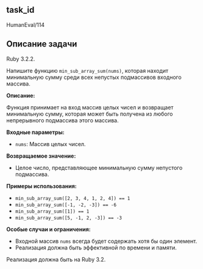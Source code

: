 ## task_id
HumanEval/114

## Описание задачи
Ruby 3.2.2.

Напишите функцию `min_sub_array_sum(nums)`, которая находит минимальную сумму среди всех непустых подмассивов входного массива.

**Описание:**

Функция принимает на вход массив целых чисел и возвращает минимальную сумму, которая может быть получена из любого непрерывного подмассива этого массива.

**Входные параметры:**

* `nums`: Массив целых чисел.

**Возвращаемое значение:**

* Целое число, представляющее минимальную сумму непустого подмассива.

**Примеры использования:**

* `min_sub_array_sum([2, 3, 4, 1, 2, 4]) == 1`
* `min_sub_array_sum([-1, -2, -3]) == -6`
* `min_sub_array_sum([1]) == 1`
* `min_sub_array_sum([5, -1, 2, -3]) == -3`


**Особые случаи и ограничения:**

* Входной массив `nums` всегда будет содержать хотя бы один элемент.
* Реализация должна быть эффективной по времени и памяти.


Реализация должна быть на Ruby 3.2.

